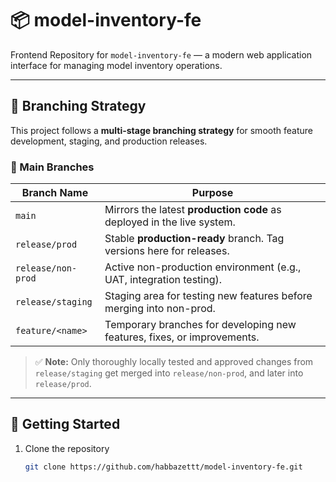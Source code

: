 # 📦 model-inventory-fe

Frontend Repository for `model-inventory-fe` — a modern web application interface for managing model inventory operations.

---

## 🧭 Branching Strategy

This project follows a **multi-stage branching strategy** for smooth feature development, staging, and production releases.

### 🌳 Main Branches

| Branch Name         | Purpose                                                                 |
|---------------------|-------------------------------------------------------------------------|
| `main`              | Mirrors the latest **production code** as deployed in the live system. |
| `release/prod`      | Stable **production-ready** branch. Tag versions here for releases.     |
| `release/non-prod`  | Active non-production environment (e.g., UAT, integration testing).     |
| `release/staging`   | Staging area for testing new features before merging into non-prod.     |
| `feature/<name>`    | Temporary branches for developing new features, fixes, or improvements. |

> ✅ **Note:** Only thoroughly locally tested and approved changes from `release/staging` get merged into `release/non-prod`, and later into `release/prod`.

---

## 🚀 Getting Started

1. Clone the repository  

   ```bash
   git clone https://github.com/habbazettt/model-inventory-fe.git
